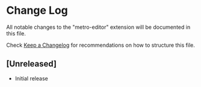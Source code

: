 # Change Log

All notable changes to the "metro-editor" extension will be documented in this file.

Check [Keep a Changelog](http://keepachangelog.com/) for recommendations on how to structure this file.

## [Unreleased]

- Initial release